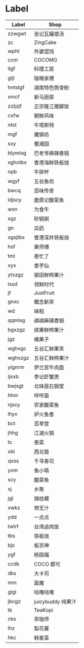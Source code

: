 # Label

| Label | Shop |
|-------|------|
|zzwgwt|张记瓦罐煨汤|
|zc|ZingCake|
|wpht|外婆馄饨|
|ccm|COCOMO|
|llgf|料理工房|
|gljl|咖喱家裡|
|hntstgf|湖南特色筒骨粉|
|xmcf|新马厨房|
|zzljzjf|正宗隆江猪脚饭|
|cxfw|朝鲜风味|
|ntst|牛塔斯特|
|mgf|魔锅坊|
|sxy|蜀湘园|
|blymlxg|巴老爷麻辣香锅|
|xghxtbs|香港海鲜铁板烧|
|npb|牛排杯|
|wgyf|五谷鱼坊|
|bwcq|百味传奇|
|ldjscy|鹿鼎记酸菜鱼|
|wsn|为食牛|
|sgz|砂锅粥|
|gn|瓜奶|
|xgsjtbs|香港深井铁板烧|
|hsf|黄师傅|
|tml|泰忙了|
|xyx|香芋仙|
|ytxzgz|银田鲜榨果汁|
|lxsd|领鲜时代|
|jf|JustFruit|
|gnxc|概念新茶|
|wd|味稻|
|qqmlxg|祺祺麻辣香锅|
|bgxzgz|缤果鲜榨果汁|
|jgz|橘果子|
|wghxgc|五谷汇鲜果茶|
|wghxzgz|五谷汇鲜榨果汁|
|ylgnrm|伊兰宫牛肉面|
|ljxxb|李记虾蟹煲|
|bwjsgt|北味居石锅堂|
|hhm|呼呼面|
|njscy|农家酸菜鱼|
|lhyx|炉火鱼香|
|bct|百草堂|
|jhhg|江湖火锅|
|tc|泰菜|
|xbl|西北狼|
|qxss|千寻寿司|
|yxm|鱼小萌|
|scy|酸菜鱼|
|xj|乡聚|
|jgl|锦桂螺|
|xwkz|想无汁|
|ydd|一点点|
|twlrf|台湾卤肉饭|
|tbs|铁板烧|
|bjs|板京神|
|ygf|杨国福|
|ccdk|COCO 都可|
|dks|大卡司|
|mm|面魔|
|glgl|咕噜咕噜|
|jbcgz|juicybuddy 纯果汁|
|tk|TeaKopi|
|cks|茶咖师|
|lhz|梨花寨|
|hkc|韩客菜|
